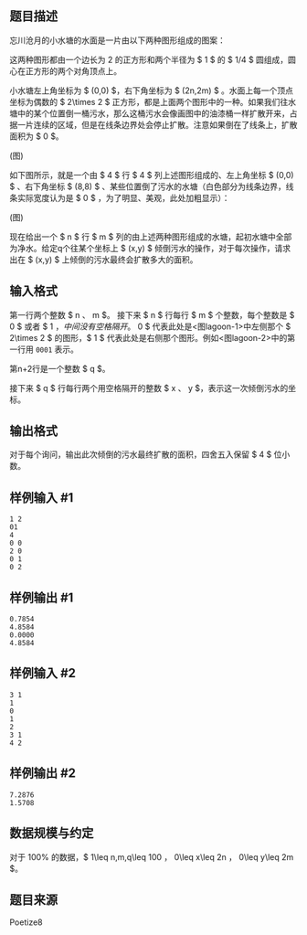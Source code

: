 ## 题目描述

忘川沧月的小水塘的水面是一片由以下两种图形组成的图案：

这两种图形都由一个边长为 $2$ 的正方形和两个半径为 $ 1 $ 的 $ 1/4 $ 圆组成，圆心在正方形的两个对角顶点上。

小水塘左上角坐标为 $ (0,0) $，右下角坐标为 $ (2n,2m) $ 。水面上每一个顶点坐标为偶数的 $ 2\times 2 $ 正方形，都是上面两个图形中的一种。如果我们往水塘中的某个位置倒一桶污水，那么这桶污水会像画图中的油漆桶一样扩散开来，占据一片连续的区域，但是在线条边界处会停止扩散。注意如果倒在了线条上，扩散面积为 $ 0 $。

(图)

如下图所示，就是一个由 $ 4 $ 行 $ 4 $ 列上述图形组成的、左上角坐标 $ (0,0) $ 、右下角坐标 $ (8,8) $ 、某些位置倒了污水的水塘（白色部分为线条边界，线条实际宽度认为是 $ 0 $ ，为了明显、美观，此处加粗显示）：

(图)

现在给出一个 $ n $ 行 $ m $ 列的由上述两种图形组成的水塘，起初水塘中全部为净水。给定q个往某个坐标上 $ (x,y) $ 倾倒污水的操作，对于每次操作，请求出在 $ (x,y) $ 上倾倒的污水最终会扩散多大的面积。

## 输入格式

第一行两个整数 $ n $、$ m $。
接下来 $ n $ 行每行 $ m $ 个整数，每个整数是 $ 0 $ 或者 $ 1 $，中间没有空格隔开。$ 0 $ 代表此处是<图lagoon-1>中左侧那个 $ 2\times 2 $ 的图形，$ 1 $ 代表此处是右侧那个图形。例如<图lagoon-2>中的第一行用 ```0001``` 表示。

第n+2行是一个整数 $ q $。

接下来 $ q $ 行每行两个用空格隔开的整数 $ x $、$ y $，表示这一次倾倒污水的坐标。

## 输出格式

对于每个询问，输出此次倾倒的污水最终扩散的面积，四舍五入保留 $ 4 $ 位小数。

## 样例输入 #1

```
1 2
01
4
0 0
2 0
0 1
0 2
```

## 样例输出 #1

```
0.7854
4.8584
0.0000
4.8584
```

## 样例输入 #2

```
3 1
1
0
1
2
3 1
4 2
```

## 样例输出 #2

```
7.2876
1.5708
```

## 数据规模与约定

对于 $100\%$ 的数据，$ 1\leq n,m,q\leq 100 $，$ 0\leq x\leq 2n $，$ 0\leq y\leq 2m $。

## 题目来源

Poetize8

